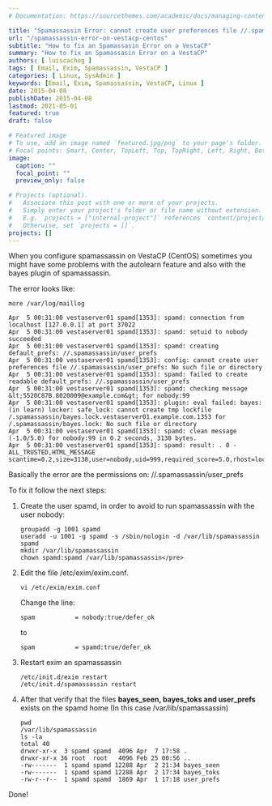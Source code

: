 ```yaml
---
# Documentation: https://sourcethemes.com/academic/docs/managing-content/

title: "Spamassassin Error: cannot create user preferences file //.spamassassin/user_prefs: Permission denied on VestaCP - CentOS"
url: "/spamassassin-error-on-vestacp-centos"
subtitle: "How to fix an Spamassasin Error on a VestaCP"
summary: "How to fix an Spamassasin Error on a VestaCP"
authors: [ luiscachog ]
tags: [ Email, Exim, Spamassassin, VestaCP ]
categories: [ Linux, SysAdmin ]
keywords: [Email, Exim, Spamassassin, VestaCP, Linux ]
date: 2015-04-08
publishDate: 2015-04-08
lastmod: 2021-05-01
featured: true
draft: false

# Featured image
# To use, add an image named `featured.jpg/png` to your page's folder.
# Focal points: Smart, Center, TopLeft, Top, TopRight, Left, Right, BottomLeft, Bottom, BottomRight.
image:
  caption: ""
  focal_point: ""
  preview_only: false

# Projects (optional).
#   Associate this post with one or more of your projects.
#   Simply enter your project's folder or file name without extension.
#   E.g. `projects = ["internal-project"]` references `content/project/deep-learning/index.md`.
#   Otherwise, set `projects = []`.
projects: []
---
```


When you configure spamassassin on VestaCP (CentOS) sometimes you might have some problems with the autolearn feature and also with the bayes plugin of spamassassin.

The error looks like:

```shell
more /var/log/maillog

Apr  5 00:31:00 vestaserver01 spamd[1353]: spamd: connection from localhost [127.0.0.1] at port 37022
Apr  5 00:31:00 vestaserver01 spamd[1353]: spamd: setuid to nobody succeeded
Apr  5 00:31:00 vestaserver01 spamd[1353]: spamd: creating default_prefs: //.spamassassin/user_prefs
Apr  5 00:31:00 vestaserver01 spamd[1353]: config: cannot create user preferences file //.spamassassin/user_prefs: No such file or directory
Apr  5 00:31:00 vestaserver01 spamd[1353]: spamd: failed to create readable default_prefs: //.spamassassin/user_prefs
Apr  5 00:31:00 vestaserver01 spamd[1353]: spamd: checking message &lt;5520C87B.8020009@example.com&gt; for nobody:99
Apr  5 00:31:00 vestaserver01 spamd[1353]: plugin: eval failed: bayes: (in learn) locker: safe_lock: cannot create tmp lockfile
/.spamassassin/bayes.lock.vestaserver01.example.com.1353 for /.spamassassin/bayes.lock: No such file or directory
Apr  5 00:31:00 vestaserver01 spamd[1353]: spamd: clean message (-1.0/5.0) for nobody:99 in 0.2 seconds, 3138 bytes.
Apr  5 00:31:00 vestaserver01 spamd[1353]: spamd: result: . 0 - ALL_TRUSTED,HTML_MESSAGE scantime=0.2,size=3138,user=nobody,uid=999,required_score=5.0,rhost=localhost,raddr=127.0.0.1,rport=37022,mid=&lt;5520C87B.8020009@example.com&gt;,autolearn=unavailable
```

Basically the error are the permissions on: //.spamassassin/user_prefs

To fix it follow the next steps:

1. Create the user spamd, in order to avoid to run spamassassin with the user nobody:

    ```shell
    groupadd -g 1001 spamd
    useradd -u 1001 -g spamd -s /sbin/nologin -d /var/lib/spamassassin spamd
    mkdir /var/lib/spamassassin
    chown spamd:spamd /var/lib/spamassassin</pre>
    ```

1. Edit the file /etc/exim/exim.conf.

    ```shell
    vi /etc/exim/exim.conf
    ```

    Change the line:

    ```shell
    spam           = nobody:true/defer_ok
    ```

    to

    ```shell
    spam           = spamd:true/defer_ok
    ```

1. Restart exim an spamassassin

    ```shell
    /etc/init.d/exim restart
    /etc/init.d/spamassassin restart
    ```

1. After that verify that the files **bayes_seen, bayes_toks and user_prefs** exists on the spamd home (In this case /var/lib/spamassassin)

    ```shell
    pwd
    /var/lib/spamassassin
    ls -la
    total 40
    drwxr-xr-x  3 spamd spamd  4096 Apr  7 17:58 .
    drwxr-xr-x 36 root  root   4096 Feb 25 00:56 ..
    -rw-------  1 spamd spamd 12288 Apr  2 21:34 bayes_seen
    -rw-------  1 spamd spamd 12288 Apr  2 17:34 bayes_toks
    -rw-r--r--  1 spamd spamd  1869 Apr  1 17:18 user_prefs
    ```

Done!
